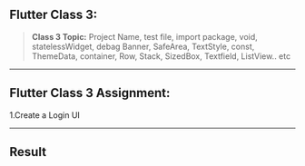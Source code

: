 ## Flutter Class 3:

> **Class 3 Topic:** Project Name, test file, import package, void, statelessWidget, debag Banner, SafeArea, TextStyle, const, ThemeData, container, Row, Stack, SizedBox, Textfield, ListView.. etc

---

## Flutter Class 3 Assignment:

1.Create a Login UI

---

## Result
